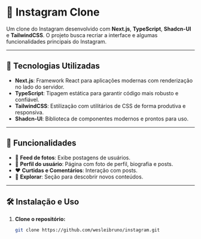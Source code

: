 # 📸 Instagram Clone

Um clone do Instagram desenvolvido com **Next.js**, **TypeScript**, **Shadcn-UI** e **TailwindCSS**. O projeto busca recriar a interface e algumas funcionalidades principais do Instagram.

---

## 🚀 **Tecnologias Utilizadas**

- **Next.js**: Framework React para aplicações modernas com renderização no lado do servidor.
- **TypeScript**: Tipagem estática para garantir código mais robusto e confiável.
- **TailwindCSS**: Estilização com utilitários de CSS de forma produtiva e responsiva.
- **Shadcn-UI**: Biblioteca de componentes modernos e prontos para uso.

---

## 🎯 **Funcionalidades**

- 📸 **Feed de fotos**: Exibe postagens de usuários.
- 👤 **Perfil do usuário**: Página com foto de perfil, biografia e posts.
- ❤️ **Curtidas e Comentários**: Interação com posts.
- 🔎 **Explorar**: Seção para descobrir novos conteúdos.

---

## 🛠️ **Instalação e Uso**

1. **Clone o repositório:**
   ```bash
   git clone https://github.com/wesleibruno/instagram.git
